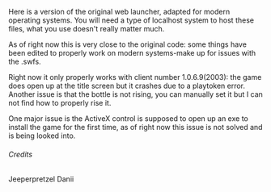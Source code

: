Here is a version of the original web launcher, adapted for modern operating systems.
You will need a type of localhost system to host these files, what you use doesn't really matter much. 

As of right now this is very close to the original code: some things have been edited to properly work on modern systems-make up for issues with the .swfs.

Right now it only properly works with client number 1.0.6.9(2003): the game does open up at the title screen but it crashes due to a playtoken error. Another issue is that the bottle is not rising, you can manually set it but I can not find how to properly rise it.

One major issue is the ActiveX control is supposed to open up an exe to install the game for the first time, as of right now this issue is not solved and is being looked into.

###### Credits

Jeeperpretzel
Danii